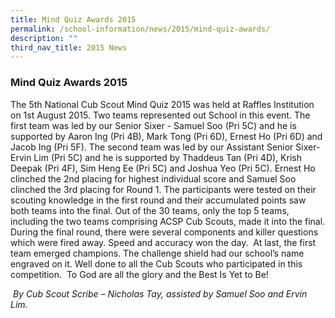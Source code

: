 ```yaml
---
title: Mind Quiz Awards 2015
permalink: /school-information/news/2015/mind-quiz-awards/
description: ""
third_nav_title: 2015 News
---
```

### **Mind Quiz Awards 2015**
The 5th National Cub Scout Mind Quiz 2015 was held at Raffles Institution on 1st August 2015. Two teams represented out School in this event. The first team was led by our Senior Sixer - Samuel Soo (Pri 5C) and he is supported by Aaron Ing (Pri 4B), Mark Tong (Pri 6D), Ernest Ho (Pri 6D) and Jacob Ing (Pri 5F). The second team was led by our Assistant Senior Sixer- Ervin Lim (Pri 5C) and he is supported by Thaddeus Tan (Pri 4D), Krish Deepak (Pri 4F), Sim Heng Ee (Pri 5C) and Joshua Yeo (Pri 5C). Ernest Ho clinched the 2nd placing for highest individual score and Samuel Soo clinched the 3rd placing for Round 1. The participants were tested on their scouting knowledge in the first round and their accumulated points saw both teams into the final. Out of the 30 teams, only the top 5 teams, including the two teams comprising ACSP Cub Scouts, made it into the final. During the final round, there were several components and killer questions which were fired away. Speed and accuracy won the day.  At last, the first team emerged champions. The challenge shield had our school’s name engraved on it. Well done to all the Cub Scouts who participated in this competition.  To God are all the glory and the Best Is Yet to Be!

 _By Cub Scout Scribe – Nicholas Tay, assisted by Samuel Soo and Ervin Lim._

